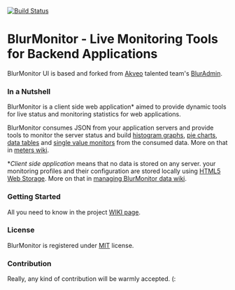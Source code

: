 [![Build Status](https://api.travis-ci.org/avivcarmis/blur-monitor.svg?branch=master)](https://api.travis-ci.org/avivcarmis/blur-monitor.svg?branch=master)

# BlurMonitor - Live Monitoring Tools for Backend Applications
BlurMonitor UI is based and forked from [Akveo](https://github.com/akveo "Akveo") talented team's [BlurAdmin](https://github.com/akveo/blur-admin "BlurAdmin").

### In a Nutshell
BlurMonitor is a client side web application\* aimed to provide dynamic tools for live status and monitoring statistics for web applications.

BlurMonitor consumes JSON from your application servers and provide tools to monitor the server status and build [histogram graphs](https://github.com/avivcarmis/blur-monitor/wiki#histogram-graph "histogram graphs"), [pie charts](https://github.com/avivcarmis/blur-monitor/wiki#pie-chart "pie charts"), [data tables](https://github.com/avivcarmis/blur-monitor/wiki#data-table "data tables") and [single value monitors](https://github.com/avivcarmis/blur-monitor/wiki#single-value-monitor "single value monitors") from the consumed data.
More on that in [meters wiki](https://github.com/avivcarmis/blur-monitor/wiki#meters "meters wiki").

\**Client side application* means that no data is stored on any server. your monitoring profiles and their configuration are stored locally using [HTML5 Web Storage](https://www.google.co.il/url?sa=t&rct=j&q=&esrc=s&source=web&cd=1&cad=rja&uact=8&ved=0ahUKEwiJh7rLsKzUAhVB1RoKHRIXDWMQFggmMAA&url=https%3A%2F%2Fwww.w3schools.com%2Fhtml%2Fhtml5_webstorage.asp&usg=AFQjCNEZkSNg7SD0ortJ3k-9y2RmD82lHA&sig2=OKk-0DLJKAXH0Vm6eqlrYA "HTML5 Web Storage").
More on that in [managing BlurMonitor data wiki](https://github.com/avivcarmis/blur-monitor/wiki#managing-blurmonitor-data "managing BlurMonitor data wiki").

### Getting Started
All you need to know in the project [WIKI page](https://github.com/avivcarmis/blur-monitor/wiki "WIKI page").

### License
BlurMonitor is registered under <a href=/LICENSE.txt target="_blank">MIT</a> license.

### Contribution
Really, any kind of contribution will be warmly accepted. (: